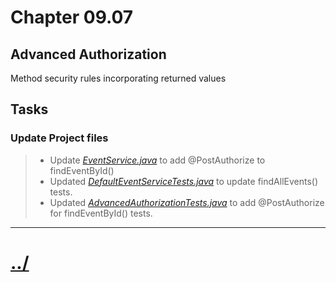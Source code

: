 # Chapter 09.07
## Advanced Authorization

Method security rules incorporating returned values

## Tasks

### Update Project files

> * Update *[EventService.java](./src/main/java/io/baselogic/springsecurity/service/EventService.java)* to add @PostAuthorize to findEventById()
> * Updated *[DefaultEventServiceTests.java](./src/test/java/io/baselogic/springsecurity/service/DefaultEventServiceTests.java)* to update findAllEvents() tests.
> * Updated *[AdvancedAuthorizationTests.java](./src/test/java/io/baselogic/springsecurity/web/controllers/AdvancedAuthorizationTests.java)* to add @PostAuthorize for findEventById() tests.


---

# [../](../)
